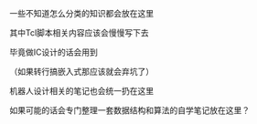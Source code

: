 一些不知道怎么分类的知识都会放在这里

其中Tcl脚本相关内容应该会慢慢写下去

毕竟做IC设计的话会用到

（如果转行搞嵌入式那应该就会弃坑了）

机器人设计相关的笔记也会统一扔在这里

如果可能的话会专门整理一套数据结构和算法的自学笔记放在这里？

